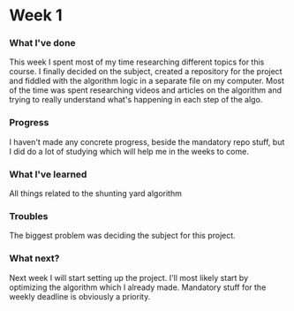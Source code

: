 # Week 1
### What I've done
This week I spent most of my time researching different topics for this course. I finally decided on the subject, created a repository for the project and fiddled with the algorithm logic in a separate file on my computer.
Most of the time was spent researching videos and articles on the algorithm and trying to really understand what's happening in each step of the algo.
### Progress 
I haven't made any concrete progress, beside the mandatory repo stuff, but I did do a lot of studying which will help me in the weeks to come.
### What I've learned
All things related to the shunting yard algorithm
### Troubles
The biggest problem was deciding the subject for this project.
### What next?
Next week I will start setting up the project. I'll most likely start by optimizing the algorithm which I already made. Mandatory stuff for the weekly deadline is obviously a priority.
